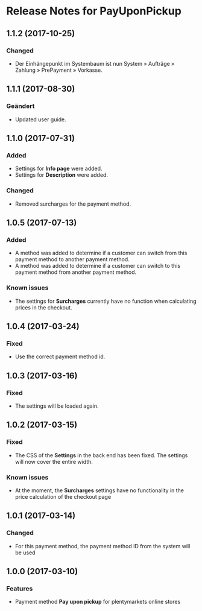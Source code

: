# Release Notes for PayUponPickup

## 1.1.2 (2017-10-25)

### Changed

- Der Einhängepunkt im Systembaum ist nun System » Aufträge » Zahlung » PrePayment » Vorkasse.

## 1.1.1 (2017-08-30)

### Geändert
- Updated user guide.

## 1.1.0 (2017-07-31)

### Added

- Settings for **Info page** were added.
- Settings for **Description** were added.

### Changed

- Removed surcharges for the payment method.

## 1.0.5 (2017-07-13)

### Added

- A method was added to determine if a customer can switch from this payment method to another payment method.
- A method was added to determine if a customer can switch to this payment method from another payment method.

### Known issues

- The settings for **Surcharges** currently have no function when calculating prices in the checkout.

## 1.0.4 (2017-03-24)

### Fixed

- Use the correct payment method id.

## 1.0.3 (2017-03-16)

### Fixed

- The settings will be loaded again.

## 1.0.2 (2017-03-15)

### Fixed

- The CSS of the **Settings** in the back end has been fixed. The settings will now cover the entire width.

### Known issues

- At the moment, the **Surcharges** settings have no functionality in the price calculation of the checkout page

## 1.0.1 (2017-03-14)

### Changed

- For this payment method, the payment method ID from the system will be used

## 1.0.0 (2017-03-10)

### Features

- Payment method **Pay upon pickup** for plentymarkets online stores
